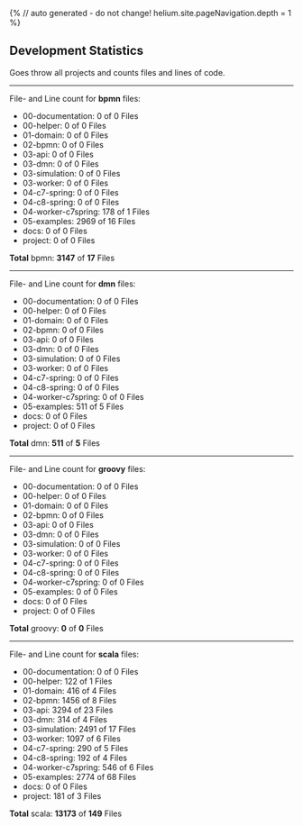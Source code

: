 {%
// auto generated - do not change!
helium.site.pageNavigation.depth = 1
%}
## Development Statistics

Goes throw all projects and counts files and lines of code.


********************

File- and Line count for **bpmn** files:

 - 00-documentation: 0 of 0 Files
 - 00-helper: 0 of 0 Files
 - 01-domain: 0 of 0 Files
 - 02-bpmn: 0 of 0 Files
 - 03-api: 0 of 0 Files
 - 03-dmn: 0 of 0 Files
 - 03-simulation: 0 of 0 Files
 - 03-worker: 0 of 0 Files
 - 04-c7-spring: 0 of 0 Files
 - 04-c8-spring: 0 of 0 Files
 - 04-worker-c7spring: 178 of 1 Files
 - 05-examples: 2969 of 16 Files
 - docs: 0 of 0 Files
 - project: 0 of 0 Files

**Total** bpmn: **3147** of **17** Files

********************

File- and Line count for **dmn** files:

 - 00-documentation: 0 of 0 Files
 - 00-helper: 0 of 0 Files
 - 01-domain: 0 of 0 Files
 - 02-bpmn: 0 of 0 Files
 - 03-api: 0 of 0 Files
 - 03-dmn: 0 of 0 Files
 - 03-simulation: 0 of 0 Files
 - 03-worker: 0 of 0 Files
 - 04-c7-spring: 0 of 0 Files
 - 04-c8-spring: 0 of 0 Files
 - 04-worker-c7spring: 0 of 0 Files
 - 05-examples: 511 of 5 Files
 - docs: 0 of 0 Files
 - project: 0 of 0 Files

**Total** dmn: **511** of **5** Files

********************

File- and Line count for **groovy** files:

 - 00-documentation: 0 of 0 Files
 - 00-helper: 0 of 0 Files
 - 01-domain: 0 of 0 Files
 - 02-bpmn: 0 of 0 Files
 - 03-api: 0 of 0 Files
 - 03-dmn: 0 of 0 Files
 - 03-simulation: 0 of 0 Files
 - 03-worker: 0 of 0 Files
 - 04-c7-spring: 0 of 0 Files
 - 04-c8-spring: 0 of 0 Files
 - 04-worker-c7spring: 0 of 0 Files
 - 05-examples: 0 of 0 Files
 - docs: 0 of 0 Files
 - project: 0 of 0 Files

**Total** groovy: **0** of **0** Files

********************

File- and Line count for **scala** files:

 - 00-documentation: 0 of 0 Files
 - 00-helper: 122 of 1 Files
 - 01-domain: 416 of 4 Files
 - 02-bpmn: 1456 of 8 Files
 - 03-api: 3294 of 23 Files
 - 03-dmn: 314 of 4 Files
 - 03-simulation: 2491 of 17 Files
 - 03-worker: 1097 of 6 Files
 - 04-c7-spring: 290 of 5 Files
 - 04-c8-spring: 192 of 4 Files
 - 04-worker-c7spring: 546 of 6 Files
 - 05-examples: 2774 of 68 Files
 - docs: 0 of 0 Files
 - project: 181 of 3 Files

**Total** scala: **13173** of **149** Files
